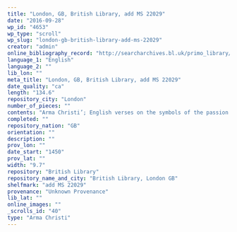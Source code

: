 ```yaml
---
title: "London, GB, British Library, add MS 22029"
date: "2016-09-28"
wp_id: "4653"
wp_type: "scroll"
wp_slug: "london-gb-british-library-add-ms-22029"
creator: "admin"
online_bibliography_record: "http://searcharchives.bl.uk/primo_library/libweb/action/display.do?tabs=detailsTab&ct=display&fn=search&doc=IAMS032-002034491&indx=1&recIds=IAMS032-002034491&recIdxs=0&elementId=0&renderMode=poppedOut&displayMode=full&frbrVersion=&dscnt=0&frbg=&scp.scps=scope%3A%28BL%29&tab=local&dstmp=1468177953157&srt=rank&mode=Basic&&dum=true&vl(freeText0)=add%20MS%2022029&vid=IAMS_VU2"
language_1: "English"
language_2: ""
lib_lon: ""
meta_title: "London, GB, British Library, add MS 22029"
date_quality: "ca"
length: "134.6"
repository_city: "London"
number_of_pieces: ""
contents: "Arma Christi’; English verses on the symbols of the passion of our Lord; with each symbol painted at the head of the verses that describe it."
completed: ""
repository_nation: "GB"
orientation: ""
description: ""
prov_lon: ""
date_start: "1450"
prov_lat: ""
width: "9.7"
repository: "British Library"
repository_name_and_city: "British Library, London GB"
shelfmark: "add MS 22029"
provenance: "Unknown Provenance"
lib_lat: ""
online_images: ""
_scrolls_id: "40"
type: "Arma Christi"
---
```



